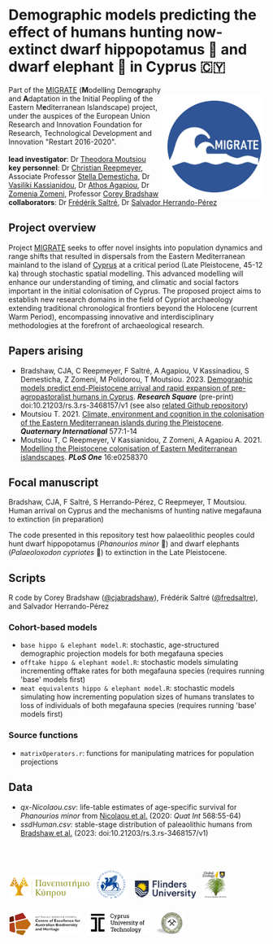 # Demographic models predicting the effect of humans hunting now-extinct dwarf hippopotamus 🦛 and dwarf elephant 🐘 in Cyprus 🇨🇾
<a href="https://www.ucy.ac.cy/migrate/"><img align="right" src="www/MIGRATElogo.jpg" width="200" style="margin-top: 20px"></a>

Part of the <a href="https://www.ucy.ac.cy/migrate/">MIGRATE</a> (<strong>M</strong>odell<strong>i</strong>ng Demo<strong>gr</strong>aphy and <strong>A</strong>daptation in the Initial Peopling of the Eastern M<strong>e</strong>diterranean Islandscape) project, under the auspices of the European Union Research and Innovation Foundation for Research, Technological Development and Innovation "Restart 2016-2020".
<br>
<br>
<strong>lead investigator</strong>: Dr <a href="https://ucy.academia.edu/TheodoraMoutsiou">Theodora Moutsiou</a><br>
<strong>key personnel</strong>: Dr <a href="https://scholar.google.com.au/citations?user=BU25ogMAAAAJ&hl=en">Christian Reepmeyer</a>, Associate Professor <a href="https://www.ucy.ac.cy/directory/en/profile/demest">Stella Demesticha</a>, Dr <a href="https://www.ucy.ac.cy/directory/en/profile/arkasian">Vasiliki Kassianidou</a>, Dr <a href="https://www.cut.ac.cy/faculties/fet/ceg/staff/athos.agapiou/?languageId=1">Athos Agapiou</a>, Dr <a href="https://www.researchgate.net/profile/Zomenia-Zomeni">Zomenia Zomeni</a>, Professor <a href="https://globalecologyflinders.com/people/#DIRECTOR">Corey Bradshaw</a><br>
<strong>collaborators</strong>: Dr <a href="https://globalecologyflinders.com/people/#COORDINATOR">Frédérik Saltré</a>, Dr <a href="https://scholar.google.com.au/citations?user=-BSGg1MAAAAJ&hl=en">Salvador Herrando-Pérez</a>
<br>
## Project overview
Project <a href="https://www.ucy.ac.cy/migrate/">MIGRATE</a> seeks to offer novel insights into population dynamics and range shifts that resulted in dispersals from the Eastern Mediterranean mainland to the island of <a href="https://www.google.com/maps/place/Cyprus/@35.1670135,32.765821,9z/">Cyprus</a> at a critical period (Late Pleistocene, 45-12 ka) through stochastic spatial modelling. This advanced modelling will  enhance our understanding of timing, and climatic and social factors important in the initial colonisation of Cyprus. The proposed project aims to establish new research domains in the field of Cypriot archaeology extending traditional chronological frontiers beyond the Holocene (current Warm Period), encompassing innovative and interdisciplinary methodologies at the forefront of archaeological research.

## Papers arising
- Bradshaw, CJA, C Reepmeyer, F Saltré, A Agapiou, V Kassinadiou, S Demesticha, Z Zomeni, M Polidorou, T Moutsiou. 2023. <a href="http://doi.org/10.21203/rs.3.rs-3468157/v1">Demographic models predict end-Pleistocene arrival and rapid expansion of pre-agropastoralist humans in Cyprus</a>. <em><strong>Research Square</strong></em> (pre-print) doi:10.21203/rs.3.rs-3468157/v1 (see also <a href="https://github.com/cjabradshaw/CyprusHumanPleistocene">related Github repository</a>)
- Moutsiou T. 2021. <a href="http://doi.org/10.1016/j.quaint.2020.09.012">Climate, environment and cognition in the colonisation of the Eastern Mediterranean islands during the Pleistocene</a>.  <em><strong>Quaternary International</strong></em> 577:1-14
- Moutsiou T, C Reepmeyer, V Kassianidou, Z Zomeni, A Agapiou A. 2021. <a href="http://doi.org/10.1371/journal.pone.0258370">Modelling the Pleistocene colonisation of Eastern Mediterranean islandscapes</a>. <em><strong>PLoS One</strong></em> 16:e0258370

## Focal manuscript
Bradshaw, CJA, F Saltré, S Herrando-Pérez, C Reepmeyer, T Moutsiou. Human arrival on Cyprus and the mechanisms of hunting native megafauna to extinction (in preparation)

The code presented in this repository test how palaeolithic peoples could hunt dwarf hippopotamus (<em>Phanourios minor</em> 🦛) and dwarf elephants (<em>Palaeoloxodon cypriotes</em> 🐘) to extinction in the Late Pleistocene.

## Scripts
R code by Corey Bradshaw (<a href="http://github.com/cjabradshaw">@cjabradshaw</a>), Frédérik Saltré (<a href="http://github.com/fredsaltre">@fredsaltre</a>), and Salvador Herrando-Pérez

### Cohort-based models
- <code>base hippo & elephant model.R</code>: stochastic, age-structured demographic projection models for both megafauna species
- <code>offtake hippo & elephant model.R</code>: stochastic models simulating incrementing offtake rates for both megafauna species (requires running 'base' models first)
- <code>meat equivalents hippo & elephant model.R</code>: stochastic models simulating how incrementing population sizes of humans translates to loss of individuals of both megafauna species (requires running 'base' models first)

### Source functions
- <code>matrixOperators.r</code>: functions for manipulating matrices for population projections

## Data
- <em>qx-Nicolaou.csv</em>: life-table estimates of age-specific survival for <em>Phanourios minor</em> from <a href="http://doi.org/10.1016/j.quaint.2020.09.016">Nicolaou et al.</a> (2020: <em>Quat Int</em> 568:55-64)
- <em>ssdHuman.csv</em>: stable-stage distribution of paleaolithic humans from <a href="http://doi.org/10.21203/rs.3.rs-3468157/v1">Bradshaw et al.</a> (2023: doi:10.21203/rs.3.rs-3468157/v1)
<br>

<p><a href="https://www.ucy.ac.cy"><img align="bottom-left" src="www/UCypruslogo.png" alt="UCyprus logo" height="45" style="margin-top: 20px"></a> &nbsp; <a href="http://www.dainst.org"><img align="bottom-left" src="www/DAIlogo.png" alt="DAI logo" height="55" style="margin-top: 20px"></a> &nbsp; &nbsp; <a href="https://www.flinders.edu.au"><img align="bottom-left" src="www/Flinders_University_Logo_Horizontal_RGB_Master.png" alt="Flinders University logo" height="35" style="margin-top: 20px"></a> &nbsp; <a href="https://globalecologyflinders.com"><img align="bottom-left" src="www/GEL Logo Kaurna New Transp-2.png" alt="GEL logo" height="55" style="margin-top: 20px"></a> &nbsp; &nbsp; <a href="https://EpicAustralia.org.au"><img align="bottom-left" src="www/CabahFCL.jpg" alt="CABAH logo" height="45" style="margin-top: 20px"></a> &nbsp; <a href="https://www.cut.ac.cy"><img align="bottom-left" src="www/CUTlogoblack.png" alt="CUT logo" height="50" style="margin-top: 20px"></a> &nbsp; <a href="https://www.moa.gov.cy/moa/gsd/gsd.nsf/dmlIndex_en/dmlIndex_en"><img align="bottom-left" src="www/CGSlogo.png" alt="CGS logo" height="45" style="margin-top: 20px"></a></p>
